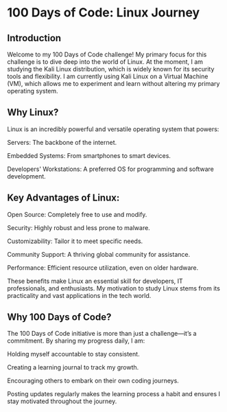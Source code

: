 # 100 Days of Code: Linux Journey

## Introduction

Welcome to my 100 Days of Code challenge! My primary focus for this challenge is to dive deep into the world of Linux. At the moment, I am studying the Kali Linux distribution, which is widely known for its security tools and flexibility.
I am currently using Kali Linux on a Virtual Machine (VM), which allows me to experiment and learn without altering my primary operating system.

## Why Linux?

Linux is an incredibly powerful and versatile operating system that powers:

Servers: The backbone of the internet.

Embedded Systems: From smartphones to smart devices.

Developers' Workstations: A preferred OS for programming and software development.

## Key Advantages of Linux:

Open Source: Completely free to use and modify.

Security: Highly robust and less prone to malware.

Customizability: Tailor it to meet specific needs.

Community Support: A thriving global community for assistance.

Performance: Efficient resource utilization, even on older hardware.

These benefits make Linux an essential skill for developers, IT professionals, and enthusiasts. My motivation to study Linux stems from its practicality and vast applications in the tech world.

## Why 100 Days of Code?

The 100 Days of Code initiative is more than just a challenge—it’s a commitment. By sharing my progress daily, I am:

Holding myself accountable to stay consistent.

Creating a learning journal to track my growth.

Encouraging others to embark on their own coding journeys.

Posting updates regularly makes the learning process a habit and ensures I stay motivated throughout the journey.
